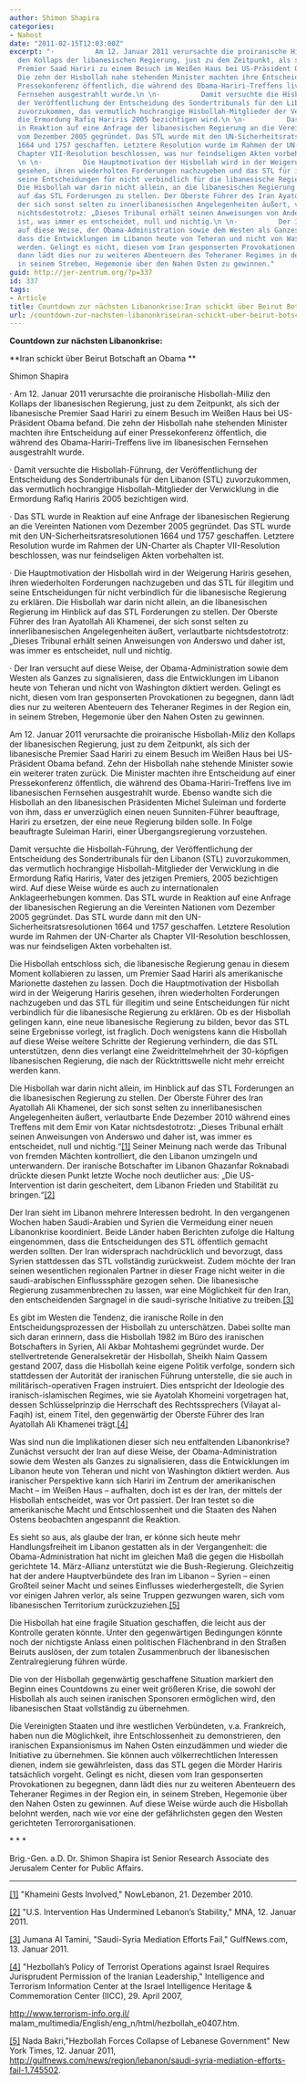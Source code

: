 ```yaml
---
author: Shimon Shapira
categories:
- Nahost
date: "2011-02-15T12:03:00Z"
excerpt: "·          Am 12. Januar 2011 verursachte die proiranische Hisbollah-Miliz
  den Kollaps der libanesischen Regierung, just zu dem Zeitpunkt, als sich der libanesische
  Premier Saad Hariri zu einem Besuch im Weißen Haus bei US-Präsident Obama befand.
  Die zehn der Hisbollah nahe stehenden Minister machten ihre Entscheidung auf einer
  Pressekonferenz öffentlich, die während des Obama-Hariri-Treffens live im libanesischen
  Fernsehen ausgestrahlt wurde.\n \n·          Damit versuchte die Hisbollah-Führung,
  der Veröffentlichung der Entscheidung des Sondertribunals für den Libanon (STL)
  zuvorzukommen, das vermutlich hochrangige Hisbollah-Mitglieder der Verwicklung in
  die Ermordung Rafiq Hariris 2005 bezichtigen wird.\n \n·          Das STL wurde
  in Reaktion auf eine Anfrage der libanesischen Regierung an die Vereinten Nationen
  vom Dezember 2005 gegründet. Das STL wurde mit den UN-Sicherheitsratsresolutionen
  1664 und 1757 geschaffen. Letztere Resolution wurde im Rahmen der UN-Charter als
  Chapter VII-Resolution beschlossen, was nur feindseligen Akten vorbehalten ist.
  \n \n·          Die Hauptmotivation der Hisbollah wird in der Weigerung Hariris
  gesehen, ihren wiederholten Forderungen nachzugeben und das STL für illegitim und
  seine Entscheidungen für nicht verbindlich für die libanesische Regierung zu erklären.
  Die Hisbollah war darin nicht allein, an die libanesischen Regierung im Hinblick
  auf das STL Forderungen zu stellen. Der Oberste Führer des Iran Ayatollah Ali Khamenei,
  der sich sonst selten zu innerlibanesischen Angelegenheiten äußert, verlautbarte
  nichtsdestotrotz: „Dieses Tribunal erhält seinen Anweisungen von Anderswo und daher
  ist, was immer es entscheidet, null und nichtig.\n \n·          Der Iran versucht
  auf diese Weise, der Obama-Administration sowie dem Westen als Ganzes zu signalisieren,
  dass die Entwicklungen im Libanon heute von Teheran und nicht von Washington diktiert
  werden. Gelingt es nicht, diesen vom Iran gesponserten Provokationen zu begegnen,
  dann lädt dies nur zu weiteren Abenteuern des Teheraner Regimes in der Region ein,
  in seinem Streben, Hegemonie über den Nahen Osten zu gewinnen."
guid: http://jer-zentrum.org/?p=337
id: 337
tags:
- Article
title: Countdown zur nächsten Libanonkrise:Iran schickt über Beirut Botschaft an Obama
url: /countdown-zur-nachsten-libanonkriseiran-schickt-uber-beirut-botschaft-an-obama/
---
```



**Countdown zur nächsten Libanonkrise:**

**Iran schickt über Beirut Botschaft an Obama **

 

Shimon Shapira

 

 

· Am 12. Januar 2011 verursachte die proiranische Hisbollah-Miliz den Kollaps der libanesischen Regierung, just zu dem Zeitpunkt, als sich der libanesische Premier Saad Hariri zu einem Besuch im Weißen Haus bei US-Präsident Obama befand. Die zehn der Hisbollah nahe stehenden Minister machten ihre Entscheidung auf einer Pressekonferenz öffentlich, die während des Obama-Hariri-Treffens live im libanesischen Fernsehen ausgestrahlt wurde.

 

· Damit versuchte die Hisbollah-Führung, der Veröffentlichung der Entscheidung des Sondertribunals für den Libanon (STL) zuvorzukommen, das vermutlich hochrangige Hisbollah-Mitglieder der Verwicklung in die Ermordung Rafiq Hariris 2005 bezichtigen wird.

 

· Das STL wurde in Reaktion auf eine Anfrage der libanesischen Regierung an die Vereinten Nationen vom Dezember 2005 gegründet. Das STL wurde mit den UN-Sicherheitsratsresolutionen 1664 und 1757 geschaffen. Letztere Resolution wurde im Rahmen der UN-Charter als Chapter VII-Resolution beschlossen, was nur feindseligen Akten vorbehalten ist. 

 

· Die Hauptmotivation der Hisbollah wird in der Weigerung Hariris gesehen, ihren wiederholten Forderungen nachzugeben und das STL für illegitim und seine Entscheidungen für nicht verbindlich für die libanesische Regierung zu erklären. Die Hisbollah war darin nicht allein, an die libanesischen Regierung im Hinblick auf das STL Forderungen zu stellen. Der Oberste Führer des Iran Ayatollah Ali Khamenei, der sich sonst selten zu innerlibanesischen Angelegenheiten äußert, verlautbarte nichtsdestotrotz: „Dieses Tribunal erhält seinen Anweisungen von Anderswo und daher ist, was immer es entscheidet, null und nichtig.

 

· Der Iran versucht auf diese Weise, der Obama-Administration sowie dem Westen als Ganzes zu signalisieren, dass die Entwicklungen im Libanon heute von Teheran und nicht von Washington diktiert werden. Gelingt es nicht, diesen vom Iran gesponserten Provokationen zu begegnen, dann lädt dies nur zu weiteren Abenteuern des Teheraner Regimes in der Region ein, in seinem Streben, Hegemonie über den Nahen Osten zu gewinnen.

 

Am 12. Januar 2011 verursachte die proiranische Hisbollah-Miliz den Kollaps der libanesischen Regierung, just zu dem Zeitpunkt, als sich der libanesische Premier Saad Hariri zu einem Besuch im Weißen Haus bei US-Präsident Obama befand. Zehn der Hisbollah nahe stehende Minister sowie ein weiterer traten zurück. Die Minister machten ihre Entscheidung auf einer Pressekonferenz öffentlich, die während des Obama-Hariri-Treffens live im libanesischen Fernsehen ausgestrahlt wurde. Ebenso wandte sich die Hisbollah an den libanesischen Präsidenten Michel Suleiman und forderte von ihm, dass er unverzüglich einen neuen Sunniten-Führer beauftrage, Hariri zu ersetzen, der eine neue Regierung bilden solle. In Folge beauftragte Suleiman Hariri, einer Übergangsregierung vorzustehen.

 

Damit versuchte die Hisbollah-Führung, der Veröffentlichung der Entscheidung des Sondertribunals für den Libanon (STL) zuvorzukommen, das vermutlich hochrangige Hisbollah-Mitglieder der Verwicklung in die Ermordung Rafiq Hariris, Vater des jetzigen Premiers, 2005 bezichtigen wird. Auf diese Weise würde es auch zu internationalen Anklageerhebungen kommen. Das STL wurde in Reaktion auf eine Anfrage der libanesischen Regierung an die Vereinten Nationen vom Dezember 2005 gegründet. Das STL wurde dann mit den UN-Sicherheitsratsresolutionen 1664 und 1757 geschaffen. Letztere Resolution wurde im Rahmen der UN-Charter als Chapter VII-Resolution beschlossen, was nur feindseligen Akten vorbehalten ist. 

 

Die Hisbollah entschloss sich, die libanesische Regierung genau in diesem Moment kollabieren zu lassen, um Premier Saad Hariri als amerikanische Marionette dastehen zu lassen. Doch die Hauptmotivation der Hisbollah wird in der Weigerung Hariris gesehen, ihren wiederholten Forderungen nachzugeben und das STL für illegitim und seine Entscheidungen für nicht verbindlich für die libanesische Regierung zu erklären. Ob es der Hisbollah gelingen kann, eine neue libanesische Regierung zu bilden, bevor das STL seine Ergebnisse vorlegt, ist fraglich. Doch wenigstens kann die Hisbollah auf diese Weise weitere Schritte der Regierung verhindern, die das STL unterstützen, denn dies verlangt eine Zweidrittelmehrheit der 30-köpfigen libanesischen Regierung, die nach der Rücktrittswelle nicht mehr erreicht werden kann.

 

Die Hisbollah war darin nicht allein, im Hinblick auf das STL Forderungen an die libanesischen Regierung zu stellen. Der Oberste Führer des Iran Ayatollah Ali Khamenei, der sich sonst selten zu innerlibanesischen Angelegenheiten äußert, verlautbarte Ende Dezember 2010 während eines Treffens mit dem Emir von Katar nichtsdestotrotz: „Dieses Tribunal erhält seinen Anweisungen von Anderswo und daher ist, was immer es entscheidet, null und nichtig.“[\[1\]]("#_edn1") Seiner Meinung nach werde das Tribunal von fremden Mächten kontrolliert, die den Libanon umzingeln und unterwandern. Der iranische Botschafter im Libanon Ghazanfar Roknabadi drückte diesen Punkt letzte Woche noch deutlicher aus: „Die US-Intervention ist darin gescheitert, dem Libanon Frieden und Stabilität zu bringen.“[\[2\]]("#_edn2")

 

Der Iran sieht im Libanon mehrere Interessen bedroht. In den vergangenen Wochen haben Saudi-Arabien und Syrien die Vermeidung einer neuen Libanonkrise koordiniert. Beide Länder haben Berichten zufolge die Haltung eingenommen, dass die Entscheidungen des STL öffentlich gemacht werden sollten. Der Iran widersprach nachdrücklich und bevorzugt, dass Syrien stattdessen das STL vollständig zurückweist. Zudem möchte der Iran seinen wesentlichen regionalen Partner in dieser Frage nicht weiter in die saudi-arabischen Einflusssphäre gezogen sehen. Die libanesische Regierung zusammenbrechen zu lassen, war eine Möglichkeit für den Iran, den entscheidenden Sargnagel in die saudi-syrische Initiative zu treiben.[\[3\]]("#_edn3")

 

Es gibt im Westen die Tendenz, die iranische Rolle in den Entscheidungsprozessen der Hisbollah zu unterschätzen. Dabei sollte man sich daran erinnern, dass die Hisbollah 1982 im Büro des iranischen Botschafters in Syrien, Ali Akbar Mohtashemi gegründet wurde. Der stellvertretende Generalsekretär der Hisbollah, Sheikh Naim Qassem gestand 2007, dass die Hisbollah keine eigene Politik verfolge, sondern sich stattdessen der Autorität der iranischen Führung unterstelle, die sie auch in militärisch-operativen Fragen instruiert. Dies entspricht der Ideologie des iranisch-islamischen Regimes, wie sie Ayatolah Khomeini vorgetragen hat, dessen Schlüsselprinzip die Herrschaft des Rechtssprechers (Vilayat al-Faqih) ist, einem Titel, den gegenwärtig der Oberste Führer des Iran Ayatollah Ali Khamenei trägt.[\[4\]]("#_edn4")

 

Was sind nun die Implikationen dieser sich neu entfaltenden Libanonkrise? Zunächst versucht der Iran auf diese Weise, der Obama-Administration sowie dem Westen als Ganzes zu signalisieren, dass die Entwicklungen im Libanon heute von Teheran und nicht von Washington diktiert werden. Aus iranischer Perspektive kann sich Hariri im Zentrum der amerikanischen Macht – im Weißen Haus – aufhalten, doch ist es der Iran, der mittels der Hisbollah entscheidet, was vor Ort passiert. Der Iran testet so die amerikanische Macht und Entschlossenheit und die Staaten des Nahen Ostens beobachten angespannt die Reaktion.

Es sieht so aus, als glaube der Iran, er könne sich heute mehr Handlungsfreiheit im Libanon gestatten als in der Vergangenheit: die Obama-Administration hat nicht im gleichen Maß die gegen die Hisbollah gerichtete 14. März-Allianz unterstützt wie die Bush-Regierung. Gleichzeitig hat der andere Hauptverbündete des Iran im Libanon – Syrien – einen Großteil seiner Macht und seines Einflusses wiederhergestellt, die Syrien vor einigen Jahren verlor, als seine Truppen gezwungen waren, sich vom libanesischen Territorium zurückzuziehen.[\[5\]]("#_edn5")

 

Die Hisbollah hat eine fragile Situation geschaffen, die leicht aus der Kontrolle geraten könnte. Unter den gegenwärtigen Bedingungen könnte noch der nichtigste Anlass einen politischen Flächenbrand in den Straßen Beiruts auslösen, der zum totalen Zusammenbruch der libanesischen Zentralregierung führen würde.

 

Die von der Hisbollah gegenwärtig geschaffene Situation markiert den Beginn eines Countdowns zu einer weit größeren Krise, die sowohl der Hisbollah als auch seinen iranischen Sponsoren ermöglichen wird, den libanesischen Staat vollständig zu übernehmen.

 

Die Vereinigten Staaten und ihre westlichen Verbündeten, v.a. Frankreich, haben nun die Möglichkeit, ihre Entschlossenheit zu demonstrieren, den iranischen Expansionismus im Nahen Osten einzudämmen und wieder die Initiative zu übernehmen. Sie können auch völkerrechtlichen Interessen dienen, indem sie gewährleisten, dass das STL gegen die Mörder Hariris tatsächlich vorgeht. Gelingt es nicht, diesen vom Iran gesponserten Provokationen zu begegnen, dann lädt dies nur zu weiteren Abenteuern des Teheraner Regimes in der Region ein, in seinem Streben, Hegemonie über den Nahen Osten zu gewinnen. Auf diese Weise würde auch die Hisbollah belohnt werden, nach wie vor eine der gefährlichsten gegen den Westen gerichteten Terrororganisationen.

 

 

\* \* \*

 

Brig.-Gen. a.D. Dr. Shimon Shapira ist Senior Research Associate des Jerusalem Center for Public Affairs.

 

  
  
---



[\[1\]]("#_ednref1") "Khameini Gests Involved," NowLebanon, 21. Dezember 2010.



[\[2\]]("#_ednref2") "U.S. Intervention Has Undermined Lebanon’s Stability," MNA, 12. Januar 2011.



[\[3\]]("#_ednref3") Jumana Al Tamini, "Saudi-Syria Mediation Efforts Fail," GulfNews.com, 13. Januar 2011.



[\[4\]]("#_ednref4") "Hezbollah’s Policy of Terrorist Operations against Israel Requires Jurisprudent Permission of the Iranian Leadership," Intelligence and Terrorism Information Center at the Israel Intelligence Heritage &amp; Commemoration Center (IICC), 29. April 2007,

http://www.terrorism-info.org.il/ malam\_multimedia/English/eng\_n/html/hezbollah\_e0407.htm.



[\[5\]]("#_ednref5") Nada Bakri,"Hezbollah Forces Collapse of Lebanese Government" New York Times, 12. Januar 2011, http://gulfnews.com/news/region/lebanon/saudi-syria-mediation-efforts-fail-1.745502.


